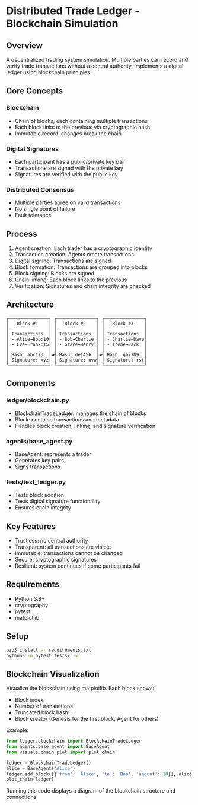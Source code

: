 # Distributed Trade Ledger - Blockchain Simulation

## Overview

A decentralized trading system simulation. Multiple parties can record and verify trade transactions without a central authority. Implements a digital ledger using blockchain principles.

## Core Concepts

### Blockchain
- Chain of blocks, each containing multiple transactions
- Each block links to the previous via cryptographic hash
- Immutable record: changes break the chain

### Digital Signatures
- Each participant has a public/private key pair
- Transactions are signed with the private key
- Signatures are verified with the public key

### Distributed Consensus
- Multiple parties agree on valid transactions
- No single point of failure
- Fault tolerance

## Process

1. Agent creation: Each trader has a cryptographic identity
2. Transaction creation: Agents create transactions
3. Digital signing: Transactions are signed
4. Block formation: Transactions are grouped into blocks
5. Block signing: Blocks are signed
6. Chain linking: Each block links to the previous
7. Verification: Signatures and chain integrity are checked

## Architecture

```
┌───────────────┐ ┌───────────────┐ ┌───────────────┐
│   Block #1    │ │   Block #2    │ │   Block #3    │
│               │ │               │ │               │
│ Transactions  │ │ Transactions  │ │ Transactions  │
│ - Alice→Bob:10│ │ - Bob→Charlie:│ │ - Charlie→Dave│
│ - Eve→Frank:15│ │ - Grace→Henry:│ │ - Irene→Jack: │
│               │ │               │ │               │
│ Hash: abc123  │◄┤ Hash: def456  │◄┤ Hash: ghi789  │
│ Signature: xyz│ │ Signature: uvw│ │ Signature: rst│
└───────────────┘ └───────────────┘ └───────────────┘
```

## Components

### ledger/blockchain.py
- BlockchainTradeLedger: manages the chain of blocks
- Block: contains transactions and metadata
- Handles block creation, linking, and signature verification

### agents/base_agent.py
- BaseAgent: represents a trader
- Generates key pairs
- Signs transactions

### tests/test_ledger.py
- Tests block addition
- Tests digital signature functionality
- Ensures chain integrity

## Key Features

- Trustless: no central authority
- Transparent: all transactions are visible
- Immutable: transactions cannot be changed
- Secure: cryptographic signatures
- Resilient: system continues if some participants fail

## Requirements
- Python 3.8+
- cryptography
- pytest
- matplotlib

## Setup

```bash
pip3 install -r requirements.txt
python3 -m pytest tests/ -v
```

## Blockchain Visualization

Visualize the blockchain using matplotlib. Each block shows:
- Block index
- Number of transactions
- Truncated block hash
- Block creator (Genesis for the first block, Agent for others)

Example:

```python
from ledger.blockchain import BlockchainTradeLedger
from agents.base_agent import BaseAgent
from visuals.chain_plot import plot_chain

ledger = BlockchainTradeLedger()
alice = BaseAgent('Alice')
ledger.add_block([{'from': 'Alice', 'to': 'Bob', 'amount': 10}], alice.private_key)
plot_chain(ledger)
```

Running this code displays a diagram of the blockchain structure and connections. 